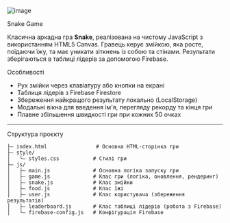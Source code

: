 ![image](https://github.com/user-attachments/assets/f68dd564-13b7-4949-98fe-6527e3827522)


  Snake Game

Класична аркадна гра **Snake**, реалізована на чистому JavaScript з використанням HTML5 Canvas. Гравець керує змійкою, яка росте, поїдаючи їжу, та має уникати зіткнень із собою та стінами. Результати зберігаються в таблиці лідерів за допомогою Firebase.

  Особливості

- Рух змійки через клавіатуру або кнопки на екрані
- Таблиця лідерів з Firebase Firestore
- Збереження найкращого результату локально (LocalStorage)
- Модальні вікна для введення ім'я, перегляду рекорду та кінця гри
- Плавне збільшення швидкості гри при кожних 50 очках

---

  Структура проєкту

```
├— index.html                # Основна HTML-сторінка гри
├— style/
│   └— styles.css           # Стилі гри
├— js/
│   ├— main.js              # Основна логіка запуску гри
│   ├— game.js              # Клас гри (логіка, оновлення, рендеринг)
│   ├— snake.js             # Клас змійки
│   ├— food.js              # Клас їжі
│   ├— user.js              # Клас користувача (збереження результатів)
│   ├— leaderboard.js       # Клас таблиці лідерів (робота з Firebase)
│   └— firebase-config.js   # Конфігурація Firebase

```
